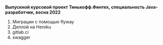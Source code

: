 **Выпускной курсовой проект Тинькофф.Финтех, специальность Javа-разработчик, весна 2022**

1) Миграции с помощью flyway
2) Деплой на Heroku
3) gitlab.ci
4) swagger